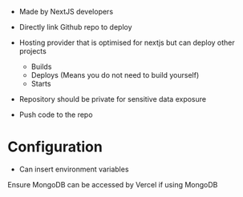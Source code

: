 - Made by NextJS developers
- Directly link Github repo to deploy
- Hosting provider that is optimised for nextjs but can deploy other projects
	- Builds
	- Deploys (Means you do not need to build yourself)
	- Starts

- Repository should be private for sensitive data exposure
- Push code to the repo

# Configuration

- Can insert environment variables

Ensure MongoDB can be accessed by Vercel if using MongoDB